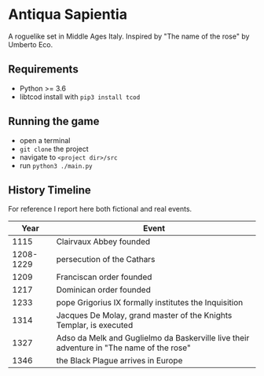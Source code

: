 # Antiqua Sapientia

A roguelike set in Middle Ages Italy.
Inspired by "The name of the rose" by Umberto Eco.

## Requirements
- Python >= 3.6
- libtcod  install with `pip3 install tcod`


## Running the game
- open a terminal
- `git clone` the project
- navigate to `<project dir>/src`
- run `python3 ./main.py`


## History Timeline
For reference I report here both fictional and real events.

| Year        | Event       |
| ----------- | ----------- |
| 1115 | Clairvaux Abbey founded |
| 1208-1229 | persecution of the Cathars |
| 1209 | Franciscan order founded |
| 1217 | Dominican order founded |
| 1233 | pope Grigorius IX formally institutes the Inquisition |
| 1314 | Jacques De Molay, grand master of the Knights Templar, is executed |
| 1327 | Adso da Melk and Guglielmo da Baskerville live their adventure in "The name of the rose" |
| 1346 | the Black Plague arrives in Europe |
